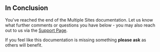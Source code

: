 ## In Conclusion

You've reached the end of the Multiple Sites documentation. Let us know what further comments or questions you have below - you may
also reach out to us via the <a href="https://fastcomments.com/auth/my-account/help" target="_blank">Support Page</a>.

If you feel like this documentation is missing something **please ask** as others will benefit.
